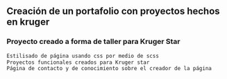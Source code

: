 ## Creación de un portafolio con proyectos hechos en kruger

### Proyecto creado a forma de taller para Kruger Star
```sh
Estilisado de página usando css por medio de scss
Proyectos funcionales creados para Kruger star
Página de contacto y de conocimiento sobre el creador de la página
```